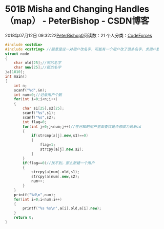 # 501B Misha and Changing Handles（map） - PeterBishop - CSDN博客





2018年07月12日 09:32:22[PeterBishop0](https://me.csdn.net/qq_40061421)阅读数：21
个人分类：[CodeForces](https://blog.csdn.net/qq_40061421/article/category/7796219)









```cpp
#include <cstdio>
#include <cstring> //题意是说一对用户改名字，可能有一个用户改了很多名字，求用户数目
struct node
{
	char old[25];//旧的名字 
	char new[25];//新的名字 
}a[1010];
int main()
{
	int n;
	scanf("%d",&n);
	int num=0;//记录用户个数 
	for(int i=0;i<n;i++)
	{
		char s1[25],s2[25];
		scanf("%s",s1);
		scanf("%s",s2);
		int flag=0;
		for(int j=0;j<num;j++)//在已知的用户里面查找是否修改为最新id 
		{
			if(strcmp(a[j].new,s1)==0)
			{
				flag=1;
				strcpy(a[j].new,s2);
			}
		}
		if(flag==0)//找不到，那么新建一个用户 
		{
			strcpy(a[num].old,s1);
			strcpy(a[num].new,s2);
			num++;
		}
	}
	printf("%d\n",num);
	for(int i=0;i<num;i++)
	{
		printf("%s %s\n",a[i].old,a[i].new);
	}
	return 0;
}
```




